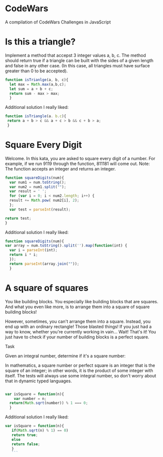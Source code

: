 # CodeWars
A compilation of CodeWars Challenges in JavaScript  

# Is this a triangle? 
Implement a method that accepst 3 integer values a, b, c. The method should return true if a triangle can be built with the sides of a given length and false in any other case. (In this case, all triangles must have surface greater than 0 to be accepted). 

```script.js 
function isTrianlge(a, b, c){ 
  let max = Math.max(a,b,c); 
  let sum = a + b + c; 
  return sum - max > max; 
  } 
  ``` 
 Additional solution I really liked: 
 ```script.js 
 function isTriangle(a. b.c){ 
  return a + b > c && a + c > b && c + b > a; 
  } 
  ``` 
  
# Square Every Digit  
Welcome. In this kata, you are asked to square every digit of a number.
For example, if we run 9119 through the function, 811181 will come out.
Note: The function accepts an integer and returns an integer. 

```script.js 
function squareDigits(num){
  var num1 = num.toString(); 
  var num2 = num1.split(""); 
  var result = ' ';
  for (var i = 0; i < num2.length; i++) { 
  result += Math.pow( num2[i], 2); 
  }; 
  var test = parseInt(result); 

return test;
}
``` 

Additional solution I really liked: 
```script.js 
function squareDigits(num){ 
var array = num.toString().split('').map(function(int) { 
  var i = parseInt(int); 
  return i * i; 
  }); 
  return parseInt(array.join("")); 
  }  
  ```



# A square of squares

You like building blocks. You especially like building blocks that are squares. And what you even like more, is to arrange them into a square of square building blocks!

However, sometimes, you can't arrange them into a square. Instead, you end up with an ordinary rectangle! Those blasted things! If you just had a way to know, whether you're currently working in vain… Wait! That's it! You just have to check if your number of building blocks is a perfect square.

Task

Given an integral number, determine if it's a square number:

In mathematics, a square number or perfect square is an integer that is the square of an integer; in other words, it is the product of some integer with itself.
The tests will always use some integral number, so don't worry about that in dynamic typed languages.

```script.js

var isSquare = function(n){ 
	var number = n; 
  return(Math.sqrt(number)) % 1 === 0; 
  } 
  ``` 
 Additional solution I really liked: 
 ```script.js 
 var isSquare = function(n){ 
 	if(Math.sqrt(n) % 1) == 0) 
	return true; 
	else 
	return false; 
	} 
	```
